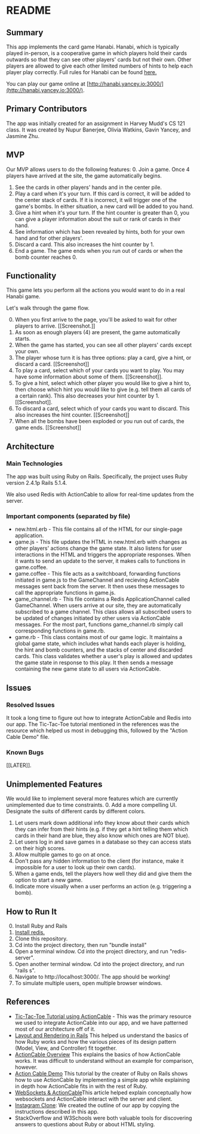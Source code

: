 # README

## Summary

This app implements the card game Hanabi. Hanabi, which is typically played in-person, is a cooperative game in which players hold their cards outwards so that they can see other players' cards but not their own. Other players are allowed to give each other limited numbers of hints to help each player play correctly. Full rules for Hanabi can be found [here.](http://www.spillehulen.dk/resources/product/EDR/RG8/69/Hanabi%20Card%20Game%20Rules.pdf)

You can play our game online at [http://hanabi.yancey.io:3000/](http://hanabi.yancey.io:3000/).

## Primary Contributors
The app was initially created for an assignment in Harvey Mudd's CS 121 class. It was created by Nupur Banerjee, Olivia Watkins, Gavin Yancey, and Jasmine Zhu.

## MVP
Our MVP allows users to do the following features:
0. Join a game. Once 4 players have arrived at the site, the game automatically begins.
1. See the cards in other players' hands and in the center pile.
2. Play a card when it's your turn. If this card is correct, it will be added to the center stack of cards. If it is incorrect, it will trigger one of the game's bombs. In either situation, a new card will be added to you hand.
3. Give a hint when it's your turn. If the hint counter is greater than 0, you can give a player information about the suit or rank of cards in their hand.
4. See information which has been revealed by hints, both for your own hand and for other players'.
5. Discard a card. This also increases the hint counter by 1.
6. End a game. The game ends when you run out of cards or when the bomb counter reaches 0.

## Functionality

This game lets you perform all the actions you would want to do in a real Hanabi game.

Let's walk through the game flow.

0. When you first arrive to the page, you'll be asked to wait for other players to arrive.
[[Screenshot.]]
1. As soon as enough players (4) are present, the game automatically starts.
2. When the game has started, you can see all other players' cards except your own.
3. The player whose turn it is has three options: play a card, give a hint, or discard a card.
[[Screenshot]]
  1. To play a card, select which of your cards you want to play. You may have some information about some of them.
  [[Screenshot]].
  2. To give a hint, select which other player you would like to give a hint to, then choose which hint you would like to give (e.g. tell them all cards of a certain rank). This also decreases your hint counter by 1.
  [[Screenshot]].
  3. To discard a card, select which of your cards you want to discard. This also increases the hint counter.
  [[Screenshot]]
  4. When all the bombs have been exploded or you run out of cards, the game ends.
  [[Screenshot]]


## Architecture

### Main Technologies
The app was built using Ruby on Rails. Specifically, the project uses Ruby version 2.4.1p Rails 5.1.4. 

We also used Redis with ActionCable to allow for real-time updates from the server.

### Important components (separated by file)
* new.html.erb - This file contains all of the HTML for our single-page application.
* game.js - This file updates the HTML in new.html.erb with changes as other players' actions change the game state. It also listens for user interactions in the HTML and triggers the appropriate responses. When it wants to send an update to the server, it makes calls to functions in game.coffee.
* game.coffee - This file acts as a switchboard, forwarding functions initiated in game.js to the GameChannel and recieving ActionCable messages sent back from the server. It then uses these messages to call the appropriate functions in game.js.
* game_channel.rb - This file contains a Redis ApplicationChannel called GameChannel. When users arrive at our site, they are automatically subscribed to a game channel. This class allows all subscribed users to be updated of changes initiated by other users via ActionCable messages. For the most part, functions game_channel.rb simply call corresponding functions in game.rb.
* game.rb - This class contains most of our game logic. It maintains a global game state, which includes what hands each player is holding, the hint and bomb counters, and the stacks of center and discarded cards.  This class validates whether a user's play is allowed and updates the game state in response to this play. It then sends a message containing the new game state to all users via ActionCable.

## Issues

### Resolved Issues
It took a long time to figure out how to integrate ActionCable and Redis into our app. The Tic-Tac-Toe tutorial mentioned in the references was the resource which helped us most in debugging this, followed by the "Action Cable Demo" file.

### Known Bugs
[[LATER]].

## Unimplemented Features
We would like to implement several more features which are currently unimplemented due to time constraints.
0. Add a more compelling UI. Designate the suits of different cards by different colors.
1. Let users mark down additional info they know about their cards which they can infer from their hints (e.g. if they get a hint telling them which cards in their hand are blue, they also know which ones are NOT blue).
2. Let users log in and save games in a database so they can access stats on their high scores.
3. Allow multiple games to go on at once.
4. Don't pass any hidden information to the client (for instance, make it impossible for a user to look up their own cards).
5. When a game ends, tell the players how well they did and give them the option to start a new game.
6. Indicate more visually when a user performs an action (e.g. triggering a bomb).


## How to Run It
0. Install Ruby and Rails
1. [Install redis.](https://redis.io/download)
2. Clone this repository.
3. Cd into the project directory, then run "bundle install"
3. Open a terminal window. Cd into the project directory, and run "redis-server".
4. Open another terminal window. Cd into the project directory, and run "rails s".
5. Navigate to http://localhost:3000/. The app should be working!
6. To simulate multiple users, open multiple browser windows.

## References

* [Tic-Tac-Toe Tutorial using ActionCable](https://www.cookieshq.co.uk/posts/tic-tac-toe-game-in-rails-5-with-action-cable) - This was the primary resource we used to integrate ActionCable into our app, and we have patterned most of our architecture off of it.
* [Layout and Rendering in Rails](http://edgeguides.rubyonrails.org/layouts_and_rendering.html) This helped us understand the basics of how Ruby works and how the various pieces of its design pattern (Model, View, and Controller) fit together.
* [ActionCable Overview](http://edgeguides.rubyonrails.org/action_cable_overview.html) This explains the basics of how ActionCable works. It was difficult to understand without an example for comparison, however.
* [Action Cable Demo](https://medium.com/@dhh/rails-5-action-cable-demo-8bba4ccfc55e) This tutorial by the creater of Ruby on Rails shows how to use ActionCable by implementing a simple app while explaining in depth how ActionCable fits in with the rest of Ruby.
* [WebSockets & ActionCable](https://blog.heroku.com/real_time_rails_implementing_websockets_in_rails_5_with_action_cable)This article helped explain conceptually how websockets and ActionCable interact with the server and client.
* [Instagram Clone](https://www.youtube.com/watch?v=MpFO4Zr0EPE): We created the outline of our app by copying the instructions described in this app.
* StackOverflow and W3Schools were both valuable tools for discovering answers to questions about Ruby or about HTML styling.

